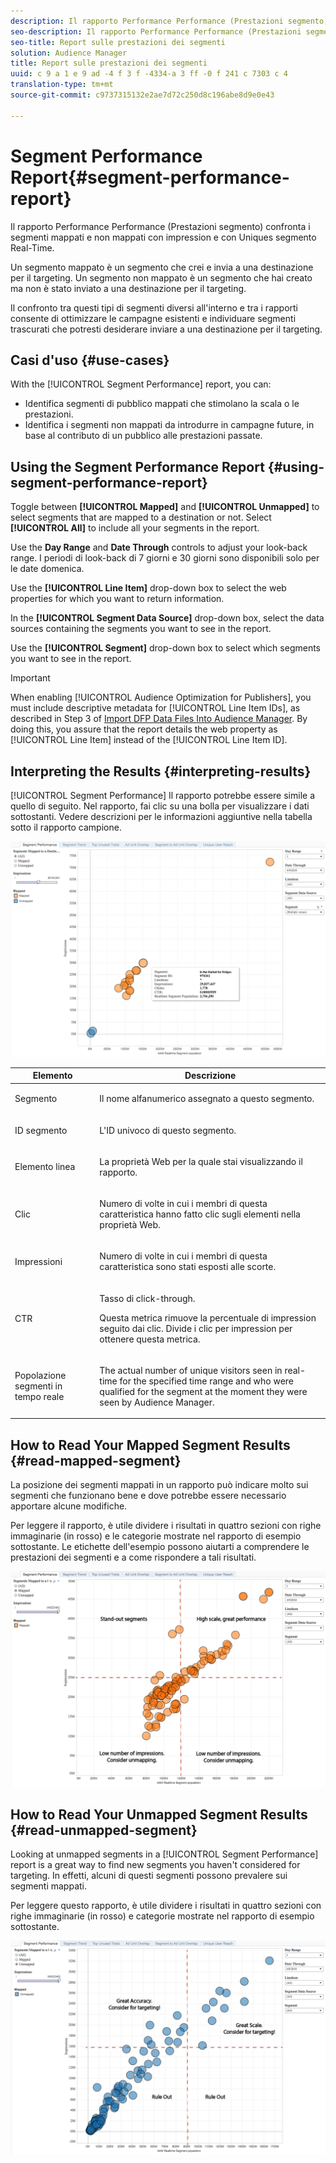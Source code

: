 ```yaml
---
description: Il rapporto Performance Performance (Prestazioni segmento) confronta i segmenti mappati e non mappati con impression e con Uniques segmento Real-Time. Un segmento mappato è un segmento che crei e invia a una destinazione per il targeting. Un segmento non mappato è un segmento che hai creato ma non è stato inviato a una destinazione per il targeting. Il confronto tra questi tipi di segmenti diversi all'interno e tra i rapporti consente di ottimizzare le campagne esistenti e individuare segmenti trascurati che potresti desiderare inviare a una destinazione per il targeting.
seo-description: Il rapporto Performance Performance (Prestazioni segmento) confronta i segmenti mappati e non mappati con impression e con Uniques segmento Real-Time. Un segmento mappato è un segmento che crei e invia a una destinazione per il targeting. Un segmento non mappato è un segmento che hai creato ma non è stato inviato a una destinazione per il targeting. Il confronto tra questi tipi di segmenti diversi all'interno e tra i rapporti consente di ottimizzare le campagne esistenti e individuare segmenti trascurati che potresti desiderare inviare a una destinazione per il targeting.
seo-title: Report sulle prestazioni dei segmenti
solution: Audience Manager
title: Report sulle prestazioni dei segmenti
uuid: c 9 a 1 e 9 ad -4 f 3 f -4334-a 3 ff -0 f 241 c 7303 c 4
translation-type: tm+mt
source-git-commit: c9737315132e2ae7d72c250d8c196abe8d9e0e43

---
```



# Segment Performance Report{#segment-performance-report}

Il rapporto Performance Performance (Prestazioni segmento) confronta i segmenti mappati e non mappati con impression e con Uniques segmento Real-Time.

Un segmento mappato è un segmento che crei e invia a una destinazione per il targeting. Un segmento non mappato è un segmento che hai creato ma non è stato inviato a una destinazione per il targeting.

Il confronto tra questi tipi di segmenti diversi all'interno e tra i rapporti consente di ottimizzare le campagne esistenti e individuare segmenti trascurati che potresti desiderare inviare a una destinazione per il targeting.

## Casi d'uso {#use-cases}

With the [!UICONTROL Segment Performance] report, you can:

* Identifica segmenti di pubblico mappati che stimolano la scala o le prestazioni.
* Identifica i segmenti non mappati da introdurre in campagne future, in base al contributo di un pubblico alle prestazioni passate.

## Using the Segment Performance Report {#using-segment-performance-report}

Toggle between **[!UICONTROL Mapped]** and **[!UICONTROL Unmapped]** to select segments that are mapped to a destination or not. Select **[!UICONTROL All]** to include all your segments in the report.

Use the **Day Range** and **Date Through** controls to adjust your look-back range. I periodi di look-back di 7 giorni e 30 giorni sono disponibili solo per le date domenica.

Use the **[!UICONTROL Line Item]** drop-down box to select the web properties for which you want to return information.

In the **[!UICONTROL Segment Data Source]** drop-down box, select the data sources containing the segments you want to see in the report.

Use the **[!UICONTROL Segment]** drop-down box to select which segments you want to see in the report.

>[!IMPORTANT]
>
>When enabling [!UICONTROL Audience Optimization for Publishers], you must include descriptive metadata for [!UICONTROL Line Item IDs], as described in Step 3 of [Import DFP Data Files Into Audience Manager](../../../reporting/audience-optimization-reports/aor-publishers/import-dfp.md). By doing this, you assure that the report details the web property as [!UICONTROL Line Item] instead of the [!UICONTROL Line Item ID].

## Interpreting the Results {#interpreting-results}

[!UICONTROL Segment Performance] Il rapporto potrebbe essere simile a quello di seguito. Nel rapporto, fai clic su una bolla per visualizzare i dati sottostanti. Vedere descrizioni per le informazioni aggiuntive nella tabella sotto il rapporto campione.

![](assets/publisher_segment_performance.png)

<table id="table_AFE2540583C34835B04584693ADFD26A"> 
 <thead> 
  <tr> 
   <th colname="col1" class="entry"> Elemento </th> 
   <th colname="col2" class="entry"> Descrizione </th> 
  </tr>
 </thead>
 <tbody> 
  <tr> 
   <td colname="col1"> <p>Segmento </p> </td> 
   <td colname="col2"> <p>Il nome alfanumerico assegnato a questo segmento. </p> </td> 
  </tr> 
  <tr> 
   <td colname="col1"> <p>ID segmento </p> </td> 
   <td colname="col2"> <p>L'ID univoco di questo segmento. </p> </td> 
  </tr> 
  <tr> 
   <td colname="col1"> <p>Elemento linea </p> </td> 
   <td colname="col2"> <p>La proprietà Web per la quale stai visualizzando il rapporto. </p> </td> 
  </tr> 
  <tr> 
   <td colname="col1"> <p>Clic </p> </td> 
   <td colname="col2"> <p>Numero di volte in cui i membri di questa caratteristica hanno fatto clic sugli elementi nella proprietà Web. </p> </td> 
  </tr> 
  <tr> 
   <td colname="col1"> <p>Impressioni </p> </td> 
   <td colname="col2"> <p>Numero di volte in cui i membri di questa caratteristica sono stati esposti alle scorte. </p> </td> 
  </tr> 
  <tr> 
   <td colname="col1"> <p>CTR </p> </td> 
   <td colname="col2"> <p>Tasso di click-through. </p> <p>Questa metrica rimuove la percentuale di impression seguito dai clic. Divide i clic per impression per ottenere questa metrica. </p> </td> 
  </tr> 
  <tr> 
   <td colname="col1"> <p>Popolazione segmenti in tempo reale </p> </td> 
   <td colname="col2"> <p>The actual number of unique visitors seen in real-time for the specified time range and who were qualified for the segment at the moment they were seen by <span class="keyword"> Audience Manager</span>. </p> </td> 
  </tr> 
 </tbody> 
</table>

## How to Read Your Mapped Segment Results {#read-mapped-segment}

La posizione dei segmenti mappati in un rapporto può indicare molto sui segmenti che funzionano bene e dove potrebbe essere necessario apportare alcune modifiche.

Per leggere il rapporto, è utile dividere i risultati in quattro sezioni con righe immaginarie (in rosso) e le categorie mostrate nel rapporto di esempio sottostante. Le etichette dell'esempio possono aiutarti a comprendere le prestazioni dei segmenti e a come rispondere a tali risultati.

![](assets/publisher_segment_performance_mapped.png)

## How to Read Your Unmapped Segment Results {#read-unmapped-segment}

Looking at unmapped segments in a [!UICONTROL Segment Performance] report is a great way to find new segments you haven't considered for targeting. In effetti, alcuni di questi segmenti possono prevalere sui segmenti mappati.

Per leggere questo rapporto, è utile dividere i risultati in quattro sezioni con righe immaginarie (in rosso) e categorie mostrate nel rapporto di esempio sottostante.

![](assets/publisher_segment_performance_unmapped.png)
